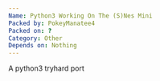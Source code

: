 ```yaml
---
Name: Python3 Working On The (S)Nes Mini
Packed by: PokeyManatee4
Packed on: ?
Category: Other
Depends on: Nothing
---
```

A python3 tryhard port
